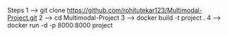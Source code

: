 Steps
1 --> git clone https://github.com/rohitutekar123/Multimodal-Project.git
2 --> cd Multimodal-Project
3 --> docker build -t project .
4 --> docker run -d -p 8000:8000 project
